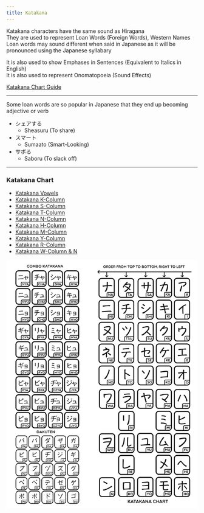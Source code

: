 ```yaml
---
title: Katakana
---
```


Katakana characters have the same sound as Hiragana  
They are used to represent Loan Words (Foreign Words), Western Names  
Loan words may sound different when said in Japanese as it will be pronounced using the Japanese syllabary

It is also used to show Emphases in Sentences (Equivalent to Italics in English)  
It is also used to represent Onomatopoeia (Sound Effects)

[Katakana Chart Guide](https://www.learn-japanese-adventure.com/katakana-chart.html)

---

Some loan words are so popular in Japanese that they end up becoming adjective or verb

* シェアする
	* Sheasuru (To share)
* スマート
	* Sumaato (Smart-Looking)
* サボる
	* Saboru (To slack off)

---

### Katakana Chart

* [Katakana Vowels](Katakana%20Vowels.md)
* [Katakana K-Column](Katakana%20K-Column.md)
* [Katakana S-Column](Katakana%20S-Column.md)
* [Katakana T-Column](Katakana%20T-Column.md)
* [Katakana N-Column](Katakana%20N-Column.md)
* [Katakana H-Column](Katakana%20H-Column.md)
* [Katakana M-Column](Katakana%20M-Column.md)
* [Katakana Y-Column](Katakana%20Y-Column.md)
* [Katakana R-Column](Katakana%20R-Column.md)
* [Katakana W-Column & N](Katakana%20W-Column%20&%20N.md)

![Katakana Chart|500](../images/katakana-chart.jpg)